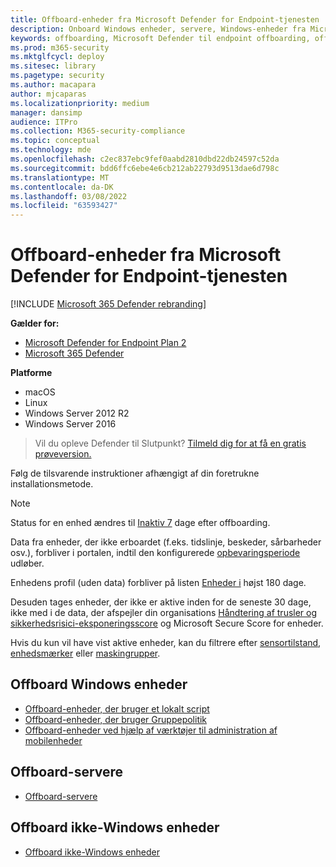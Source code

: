 ```yaml
---
title: Offboard-enheder fra Microsoft Defender for Endpoint-tjenesten
description: Onboard Windows enheder, servere, Windows-enheder fra Microsoft Defender til Endpoint-tjenesten
keywords: offboarding, Microsoft Defender til endpoint offboarding, offboarding
ms.prod: m365-security
ms.mktglfcycl: deploy
ms.sitesec: library
ms.pagetype: security
ms.author: macapara
author: mjcaparas
ms.localizationpriority: medium
manager: dansimp
audience: ITPro
ms.collection: M365-security-compliance
ms.topic: conceptual
ms.technology: mde
ms.openlocfilehash: c2ec837ebc9fef0aabd2810dbd22db24597c52da
ms.sourcegitcommit: bdd6ffc6ebe4e6cb212ab22793d9513dae6d798c
ms.translationtype: MT
ms.contentlocale: da-DK
ms.lasthandoff: 03/08/2022
ms.locfileid: "63593427"
---
```

# <a name="offboard-devices-from-the-microsoft-defender-for-endpoint-service"></a>Offboard-enheder fra Microsoft Defender for Endpoint-tjenesten

[!INCLUDE [Microsoft 365 Defender rebranding](../../includes/microsoft-defender.md)]


**Gælder for:**
- [Microsoft Defender for Endpoint Plan 2](https://go.microsoft.com/fwlink/p/?linkid=2154037)
- [Microsoft 365 Defender](https://go.microsoft.com/fwlink/?linkid=2118804)

**Platforme**
- macOS
- Linux
- Windows Server 2012 R2
- Windows Server 2016

> Vil du opleve Defender til Slutpunkt? [Tilmeld dig for at få en gratis prøveversion.](https://signup.microsoft.com/create-account/signup?products=7f379fee-c4f9-4278-b0a1-e4c8c2fcdf7e&ru=https://aka.ms/MDEp2OpenTrial?ocid=docs-wdatp-offboarddevices-abovefoldlink)

Følg de tilsvarende instruktioner afhængigt af din foretrukne installationsmetode.

> [!NOTE]
> Status for en enhed ændres til [Inaktiv 7](fix-unhealthy-sensors.md#inactive-devices) dage efter offboarding.
>
> Data fra enheder, der ikke erboardet (f.eks. tidslinje, beskeder, sårbarheder osv.), forbliver i portalen, indtil den konfigurerede [opbevaringsperiode](data-storage-privacy.md#how-long-will-microsoft-store-my-data-what-is-microsofts-data-retention-policy) udløber.
>
> Enhedens profil (uden data) forbliver på listen [Enheder i](machines-view-overview.md) højst 180 dage.
>
> Desuden tages enheder, der ikke er aktive inden for de seneste 30 dage, ikke med i de data, der afspejler din organisations [Håndtering af trusler og sikkerhedsrisici-eksponeringsscore](tvm-exposure-score.md) og Microsoft Secure Score for enheder.
>
> Hvis du kun vil have vist aktive enheder, kan du filtrere efter [sensortilstand](machines-view-overview.md#use-filters-to-customize-the-device-inventory-views), [enhedsmærker](machine-tags.md) eller [maskingrupper](machine-groups.md).

## <a name="offboard-windows-devices"></a>Offboard Windows enheder

- [Offboard-enheder, der bruger et lokalt script](configure-endpoints-script.md#offboard-devices-using-a-local-script)
- [Offboard-enheder, der bruger Gruppepolitik](configure-endpoints-gp.md#offboard-devices-using-group-policy)
- [Offboard-enheder ved hjælp af værktøjer til administration af mobilenheder](configure-endpoints-mdm.md#offboard-and-monitor-devices-using-mobile-device-management-tools)

## <a name="offboard-servers"></a>Offboard-servere

- [Offboard-servere](configure-server-endpoints.md#offboard-windows-servers)

## <a name="offboard-non-windows-devices"></a>Offboard ikke-Windows enheder

- [Offboard ikke-Windows enheder](configure-endpoints-non-windows.md#offboard-non-windows-devices)
